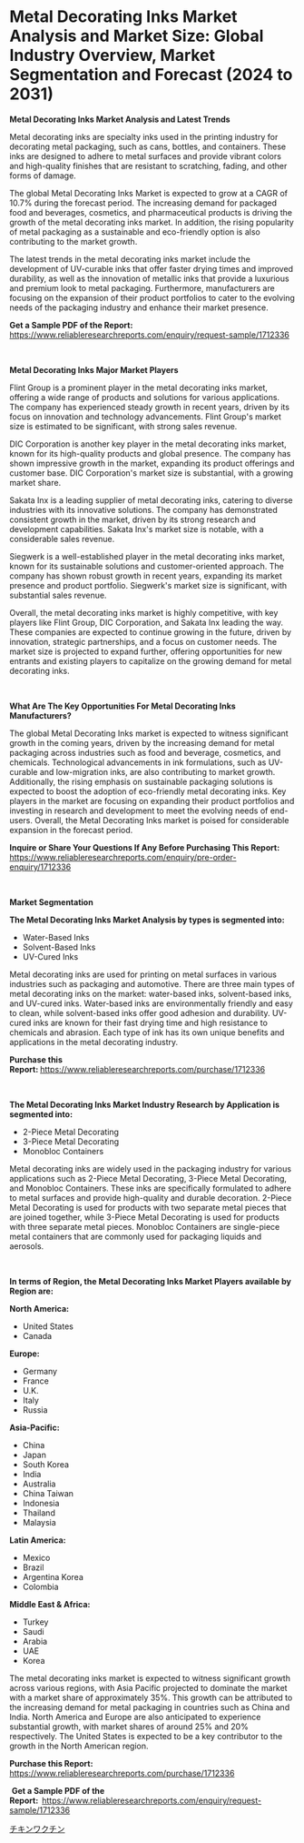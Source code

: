 <p><h1>Metal Decorating Inks Market Analysis and Market Size: Global Industry Overview, Market Segmentation and Forecast (2024 to 2031)</h1></p><p><strong>Metal Decorating Inks Market Analysis and Latest Trends</strong></p>
<p><p>Metal decorating inks are specialty inks used in the printing industry for decorating metal packaging, such as cans, bottles, and containers. These inks are designed to adhere to metal surfaces and provide vibrant colors and high-quality finishes that are resistant to scratching, fading, and other forms of damage.</p><p>The global Metal Decorating Inks Market is expected to grow at a CAGR of 10.7% during the forecast period. The increasing demand for packaged food and beverages, cosmetics, and pharmaceutical products is driving the growth of the metal decorating inks market. In addition, the rising popularity of metal packaging as a sustainable and eco-friendly option is also contributing to the market growth.</p><p>The latest trends in the metal decorating inks market include the development of UV-curable inks that offer faster drying times and improved durability, as well as the innovation of metallic inks that provide a luxurious and premium look to metal packaging. Furthermore, manufacturers are focusing on the expansion of their product portfolios to cater to the evolving needs of the packaging industry and enhance their market presence.</p></p>
<p><strong>Get a Sample PDF of the Report:&nbsp;</strong> <a href="https://www.reliableresearchreports.com/enquiry/request-sample/1712336">https://www.reliableresearchreports.com/enquiry/request-sample/1712336</a></p>
<p>&nbsp;</p>
<p><strong>Metal Decorating Inks Major Market Players</strong></p>
<p><p>Flint Group is a prominent player in the metal decorating inks market, offering a wide range of products and solutions for various applications. The company has experienced steady growth in recent years, driven by its focus on innovation and technology advancements. Flint Group's market size is estimated to be significant, with strong sales revenue.</p><p>DIC Corporation is another key player in the metal decorating inks market, known for its high-quality products and global presence. The company has shown impressive growth in the market, expanding its product offerings and customer base. DIC Corporation's market size is substantial, with a growing market share.</p><p>Sakata Inx is a leading supplier of metal decorating inks, catering to diverse industries with its innovative solutions. The company has demonstrated consistent growth in the market, driven by its strong research and development capabilities. Sakata Inx's market size is notable, with a considerable sales revenue.</p><p>Siegwerk is a well-established player in the metal decorating inks market, known for its sustainable solutions and customer-oriented approach. The company has shown robust growth in recent years, expanding its market presence and product portfolio. Siegwerk's market size is significant, with substantial sales revenue.</p><p>Overall, the metal decorating inks market is highly competitive, with key players like Flint Group, DIC Corporation, and Sakata Inx leading the way. These companies are expected to continue growing in the future, driven by innovation, strategic partnerships, and a focus on customer needs. The market size is projected to expand further, offering opportunities for new entrants and existing players to capitalize on the growing demand for metal decorating inks.</p></p>
<p>&nbsp;</p>
<p><strong>What Are The Key Opportunities For Metal Decorating Inks Manufacturers?</strong></p>
<p><p>The global Metal Decorating Inks market is expected to witness significant growth in the coming years, driven by the increasing demand for metal packaging across industries such as food and beverage, cosmetics, and chemicals. Technological advancements in ink formulations, such as UV-curable and low-migration inks, are also contributing to market growth. Additionally, the rising emphasis on sustainable packaging solutions is expected to boost the adoption of eco-friendly metal decorating inks. Key players in the market are focusing on expanding their product portfolios and investing in research and development to meet the evolving needs of end-users. Overall, the Metal Decorating Inks market is poised for considerable expansion in the forecast period.</p></p>
<p><strong>Inquire or Share Your Questions If Any Before Purchasing This Report:</strong> <a href="https://www.reliableresearchreports.com/enquiry/pre-order-enquiry/1712336">https://www.reliableresearchreports.com/enquiry/pre-order-enquiry/1712336</a></p>
<p>&nbsp;</p>
<p><strong>Market Segmentation</strong></p>
<p><strong>The Metal Decorating Inks Market Analysis by types is segmented into:</strong></p>
<p><ul><li>Water-Based Inks</li><li>Solvent-Based Inks</li><li>UV-Cured Inks</li></ul></p>
<p><p>Metal decorating inks are used for printing on metal surfaces in various industries such as packaging and automotive. There are three main types of metal decorating inks on the market: water-based inks, solvent-based inks, and UV-cured inks. Water-based inks are environmentally friendly and easy to clean, while solvent-based inks offer good adhesion and durability. UV-cured inks are known for their fast drying time and high resistance to chemicals and abrasion. Each type of ink has its own unique benefits and applications in the metal decorating industry.</p></p>
<p><strong>Purchase this Report:&nbsp;</strong><a href="https://www.reliableresearchreports.com/purchase/1712336">https://www.reliableresearchreports.com/purchase/1712336</a></p>
<p>&nbsp;</p>
<p><strong>The Metal Decorating Inks Market Industry Research by Application is segmented into:</strong></p>
<p><ul><li>2-Piece Metal Decorating</li><li>3-Piece Metal Decorating</li><li>Monobloc Containers</li></ul></p>
<p><p>Metal decorating inks are widely used in the packaging industry for various applications such as 2-Piece Metal Decorating, 3-Piece Metal Decorating, and Monobloc Containers. These inks are specifically formulated to adhere to metal surfaces and provide high-quality and durable decoration. 2-Piece Metal Decorating is used for products with two separate metal pieces that are joined together, while 3-Piece Metal Decorating is used for products with three separate metal pieces. Monobloc Containers are single-piece metal containers that are commonly used for packaging liquids and aerosols.</p></p>
<p>&nbsp;</p>
<p><strong>In terms of Region, the Metal Decorating Inks Market Players available by Region are:</strong></p>
<p>
    <p> <strong> North America: </strong>
        <ul>
            <li>United States</li>
            <li>Canada</li>
        </ul>
        </p> 
    <p> <strong> Europe: </strong>
        <ul>
            <li>Germany</li>
            <li>France</li>
            <li>U.K.</li>
            <li>Italy</li>
            <li>Russia</li>
        </ul>
        </p> 
    <p> <strong> Asia-Pacific: </strong>
        <ul>
            <li>China</li>
            <li>Japan</li>
            <li>South Korea</li>
            <li>India</li>
            <li>Australia</li>
            <li>China Taiwan</li>
            <li>Indonesia</li>
            <li>Thailand</li>
            <li>Malaysia</li>
        </ul>
        </p> 
    <p> <strong> Latin America: </strong>
        <ul>
            <li>Mexico</li>
            <li>Brazil</li>
            <li>Argentina Korea</li>
            <li>Colombia</li>
        </ul>
        </p> 
    <p> <strong> Middle East & Africa: </strong>
        <ul>
            <li>Turkey</li>
            <li>Saudi</li>
            <li>Arabia</li>
            <li>UAE</li>
            <li>Korea</li>
        </ul>
    </p>
    </p>
<p><p>The metal decorating inks market is expected to witness significant growth across various regions, with Asia Pacific projected to dominate the market with a market share of approximately 35%. This growth can be attributed to the increasing demand for metal packaging in countries such as China and India. North America and Europe are also anticipated to experience substantial growth, with market shares of around 25% and 20% respectively. The United States is expected to be a key contributor to the growth in the North American region.</p></p>
<p><strong>Purchase this Report: </strong><a href="https://www.reliableresearchreports.com/purchase/1712336">https://www.reliableresearchreports.com/purchase/1712336</a></p>
<p>&nbsp;<strong>Get a Sample PDF of the Report:&nbsp;&nbsp;</strong><a href="https://www.reliableresearchreports.com/enquiry/request-sample/1712336">https://www.reliableresearchreports.com/enquiry/request-sample/1712336</a></p>
<p><strong></strong></p>
<p><p><a href="https://github.com/zekaoe592392/Market-Research-Report-List-1/blob/main/9685198193222.md">チキンワクチン</a></p></p>